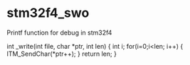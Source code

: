 # stm32f4_swo
Printf function for debug in stm32f4

int _write(int file, char *ptr, int len)
{
	int i;
	for(i=0;i<len; i++)
	{
		ITM_SendChar(*ptr++);
	}
	return len;
}
